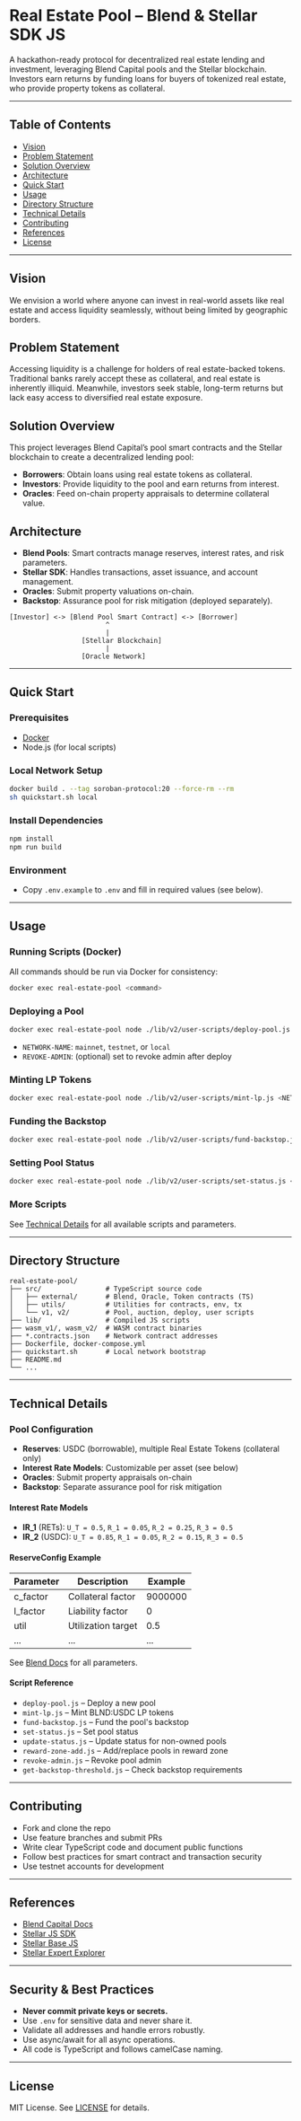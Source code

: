 # Real Estate Pool – Blend & Stellar SDK JS

A hackathon-ready protocol for decentralized real estate lending and investment, leveraging Blend Capital pools and the Stellar blockchain. Investors earn returns by funding loans for buyers of tokenized real estate, who provide property tokens as collateral.

---

## Table of Contents
- [Vision](#vision)
- [Problem Statement](#problem-statement)
- [Solution Overview](#solution-overview)
- [Architecture](#architecture)
- [Quick Start](#quick-start)
- [Usage](#usage)
- [Directory Structure](#directory-structure)
- [Technical Details](#technical-details)
- [Contributing](#contributing)
- [References](#references)
- [License](#license)

---

## Vision
We envision a world where anyone can invest in real-world assets like real estate and access liquidity seamlessly, without being limited by geographic borders.

## Problem Statement
Accessing liquidity is a challenge for holders of real estate-backed tokens. Traditional banks rarely accept these as collateral, and real estate is inherently illiquid. Meanwhile, investors seek stable, long-term returns but lack easy access to diversified real estate exposure.

## Solution Overview
This project leverages Blend Capital’s pool smart contracts and the Stellar blockchain to create a decentralized lending pool:
- **Borrowers**: Obtain loans using real estate tokens as collateral.
- **Investors**: Provide liquidity to the pool and earn returns from interest.
- **Oracles**: Feed on-chain property appraisals to determine collateral value.

## Architecture
- **Blend Pools**: Smart contracts manage reserves, interest rates, and risk parameters.
- **Stellar SDK**: Handles transactions, asset issuance, and account management.
- **Oracles**: Submit property valuations on-chain.
- **Backstop**: Assurance pool for risk mitigation (deployed separately).

```
[Investor] <-> [Blend Pool Smart Contract] <-> [Borrower]
                        ^
                        |
                  [Stellar Blockchain]
                        |
                  [Oracle Network]
```

---

## Quick Start

### Prerequisites
- [Docker](https://www.docker.com/)
- Node.js (for local scripts)

### Local Network Setup
```bash
docker build . --tag soroban-protocol:20 --force-rm --rm
sh quickstart.sh local
```

### Install Dependencies
```bash
npm install
npm run build
```

### Environment
- Copy `.env.example` to `.env` and fill in required values (see below).

---

## Usage

### Running Scripts (Docker)
All commands should be run via Docker for consistency:
```bash
docker exec real-estate-pool <command>
```

### Deploying a Pool
```bash
docker exec real-estate-pool node ./lib/v2/user-scripts/deploy-pool.js <NETWORK-NAME> <REVOKE-ADMIN>
```
- `NETWORK-NAME`: `mainnet`, `testnet`, or `local`
- `REVOKE-ADMIN`: (optional) set to revoke admin after deploy

### Minting LP Tokens
```bash
docker exec real-estate-pool node ./lib/v2/user-scripts/mint-lp.js <NETWORK-NAME> <USER> <DEPOSIT-ASSET> <MINT-AMOUNT>
```

### Funding the Backstop
```bash
docker exec real-estate-pool node ./lib/v2/user-scripts/fund-backstop.js <NETWORK-NAME> <USER> <POOL> <AMOUNT>
```

### Setting Pool Status
```bash
docker exec real-estate-pool node ./lib/v2/user-scripts/set-status.js <NETWORK-NAME> <ADMIN> <POOL> <STATUS>
```

### More Scripts
See [Technical Details](#technical-details) for all available scripts and parameters.

---

## Directory Structure
```
real-estate-pool/
├── src/                # TypeScript source code
│   ├── external/       # Blend, Oracle, Token contracts (TS)
│   ├── utils/          # Utilities for contracts, env, tx
│   └── v1, v2/         # Pool, auction, deploy, user scripts
├── lib/                # Compiled JS scripts
├── wasm_v1/, wasm_v2/  # WASM contract binaries
├── *.contracts.json    # Network contract addresses
├── Dockerfile, docker-compose.yml
├── quickstart.sh       # Local network bootstrap
├── README.md
└── ...
```

---

## Technical Details

### Pool Configuration
- **Reserves**: USDC (borrowable), multiple Real Estate Tokens (collateral only)
- **Interest Rate Models**: Customizable per asset (see below)
- **Oracles**: Submit property appraisals on-chain
- **Backstop**: Separate assurance pool for risk mitigation

#### Interest Rate Models
- **IR_1** (RETs): `U_T = 0.5`, `R_1 = 0.05`, `R_2 = 0.25`, `R_3 = 0.5`
- **IR_2** (USDC): `U_T = 0.85`, `R_1 = 0.05`, `R_2 = 0.15`, `R_3 = 0.5`

#### ReserveConfig Example
| Parameter   | Description           | Example |
|-------------|----------------------|---------|
| c_factor    | Collateral factor     | 9000000 |
| l_factor    | Liability factor      | 0       |
| util        | Utilization target    | 0.5     |
| ...         | ...                  | ...     |

See [Blend Docs](https://docs.blend.capital/pool-creators/adding-assets/risk-parameters) for all parameters.

#### Script Reference
- `deploy-pool.js` – Deploy a new pool
- `mint-lp.js` – Mint BLND:USDC LP tokens
- `fund-backstop.js` – Fund the pool's backstop
- `set-status.js` – Set pool status
- `update-status.js` – Update status for non-owned pools
- `reward-zone-add.js` – Add/replace pools in reward zone
- `revoke-admin.js` – Revoke pool admin
- `get-backstop-threshold.js` – Check backstop requirements

---

## Contributing
- Fork and clone the repo
- Use feature branches and submit PRs
- Write clear TypeScript code and document public functions
- Follow best practices for smart contract and transaction security
- Use testnet accounts for development

---

## References
- [Blend Capital Docs](https://docs.blend.capital/)
- [Stellar JS SDK](https://stellar.github.io/js-stellar-sdk/)
- [Stellar Base JS](https://stellar.github.io/js-stellar-base/index.html)
- [Stellar Expert Explorer](https://stellar.expert/explorer/testnet/contract/CA35VL3IZBX4J225KRBZ62AFPCXBF2LKXOZHM77HCZFG6LY2B4YHXOAG/storage)

---

## Security & Best Practices
- **Never commit private keys or secrets.**
- Use `.env` for sensitive data and never share it.
- Validate all addresses and handle errors robustly.
- Use async/await for all async operations.
- All code is TypeScript and follows camelCase naming.

---

## License
MIT License. See [LICENSE](./LICENSE) for details.
